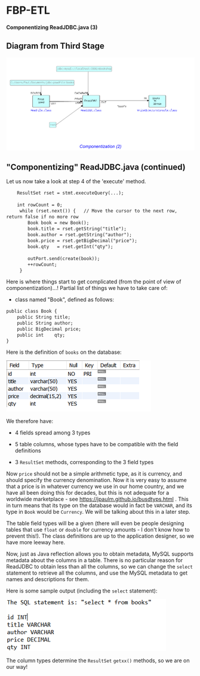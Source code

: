 FBP-ETL
=======

#### Componentizing ReadJDBC.java (3)

## Diagram from Third Stage

![Output of WriteObjectsToConsole.java](https://github.com/jpaulm/fbp-etl/blob/master/src/com/jpaulmorrison/Step10/docs/Step10-2.png "Output of WriteObjectsToConsole")


## "Componentizing" ReadJDBC.java (continued)   
     

Let us now take a look at step 4 of the 'execute' method.
```
    ResultSet rset = stmt.executeQuery(...);
    
    int rowCount = 0;
     while (rset.next()) {   // Move the cursor to the next row, return false if no more row
        Book book = new Book(); 
        book.title = rset.getString("title");
        book.author = rset.getString("author");
        book.price = rset.getBigDecimal("price");  
        book.qty   = rset.getInt("qty");
      
        outPort.send(create(book));
        ++rowCount;
     }
```

Here is where things start to get complicated (from the point of view of componentization)...!  Partial list of things we have to take care of:

- class named "Book", defined as follows:

```
public class Book {
	public String title;
	public String author;
	public BigDecimal price;
	public int    qty;
}
```

Here is the definition of `books` on the database:

![Column display](https://github.com/jpaulm/fbp-etl/blob/master/src/com/jpaulmorrison/Step12/docs/Step12.png "Column display")

We therefore have:

- 4 fields spread among 3 types

- 5 table columns, whose types have to be compatible with the field definitions

- 3 `ResultSet` methods, corresponding to the 3 field types

Now `price` should not be a simple arithmetic type, as it is currency, and should specify the currency denomination.  Now it is very easy to assume that a price is in whatever currency we use in our home country, and we have all been doing this for decades, but this is not adequate for a worldwide marketplace - see https://jpaulm.github.io/busdtyps.html .  This in turn means that its type on the database would in fact be `VARCHAR`, and its type in `Book` would be `Currency`.  We will be talking about this in a later step.

The table field types will be a given (there will even be people designing tables that use `float` or `double` for currency amounts - I don't know how to prevent this!).  The class definitions are up to the application designer, so we have more leeway here.

Now, just as Java reflection allows you to obtain metadata, MySQL supports metadata about the columns in a table.  There is no particular reason for ReadJDBC to obtain less than all the columns, so we can change the `select` statement to retrieve all the columns, and use the MySQL metadata to get names and descriptions for them.

Here is some sample output (including the `select` statement):

![Column metadata](https://github.com/jpaulm/fbp-etl/blob/master/src/com/jpaulmorrison/Step12/docs/Step12-2.png "Column metadata")

The column types determine the `ResultSet` `getxx()` methods, so we are on our way!
 
                                                                                              

